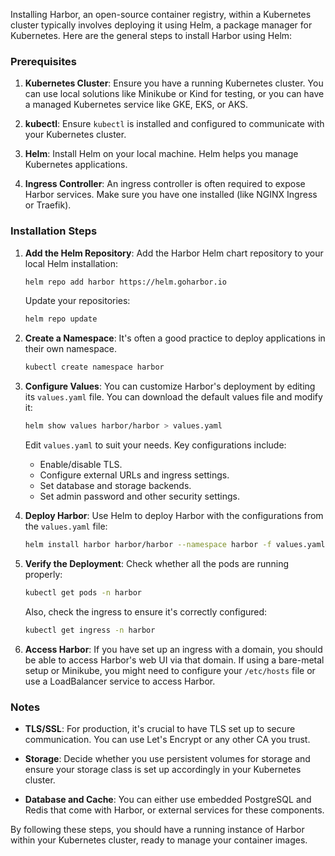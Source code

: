 Installing Harbor, an open-source container registry, within a Kubernetes cluster typically involves deploying it using Helm, a package manager for Kubernetes. Here are the general steps to install Harbor using Helm:

### Prerequisites

1. **Kubernetes Cluster**: Ensure you have a running Kubernetes cluster. You can use local solutions like Minikube or Kind for testing, or you can have a managed Kubernetes service like GKE, EKS, or AKS.

2. **kubectl**: Ensure `kubectl` is installed and configured to communicate with your Kubernetes cluster.

3. **Helm**: Install Helm on your local machine. Helm helps you manage Kubernetes applications.

4. **Ingress Controller**: An ingress controller is often required to expose Harbor services. Make sure you have one installed (like NGINX Ingress or Traefik).

### Installation Steps

1. **Add the Helm Repository**:
   Add the Harbor Helm chart repository to your local Helm installation:

   ```sh
   helm repo add harbor https://helm.goharbor.io
   ```

   Update your repositories:

   ```sh
   helm repo update
   ```

2. **Create a Namespace**:
   It's often a good practice to deploy applications in their own namespace.

   ```sh
   kubectl create namespace harbor
   ```

3. **Configure Values**:
   You can customize Harbor's deployment by editing its `values.yaml` file. You can download the default values file and modify it:

   ```sh
   helm show values harbor/harbor > values.yaml
   ```

   Edit `values.yaml` to suit your needs. Key configurations include:

   - Enable/disable TLS.
   - Configure external URLs and ingress settings.
   - Set database and storage backends.
   - Set admin password and other security settings.

4. **Deploy Harbor**:
   Use Helm to deploy Harbor with the configurations from the `values.yaml` file:

   ```sh
   helm install harbor harbor/harbor --namespace harbor -f values.yaml
   ```

5. **Verify the Deployment**:
   Check whether all the pods are running properly:

   ```sh
   kubectl get pods -n harbor
   ```

   Also, check the ingress to ensure it's correctly configured:

   ```sh
   kubectl get ingress -n harbor
   ```

6. **Access Harbor**:
   If you have set up an ingress with a domain, you should be able to access Harbor's web UI via that domain. If using a bare-metal setup or Minikube, you might need to configure your `/etc/hosts` file or use a LoadBalancer service to access Harbor.

### Notes

- **TLS/SSL**: For production, it's crucial to have TLS set up to secure communication. You can use Let's Encrypt or any other CA you trust.

- **Storage**: Decide whether you use persistent volumes for storage and ensure your storage class is set up accordingly in your Kubernetes cluster.

- **Database and Cache**: You can either use embedded PostgreSQL and Redis that come with Harbor, or external services for these components.

By following these steps, you should have a running instance of Harbor within your Kubernetes cluster, ready to manage your container images.